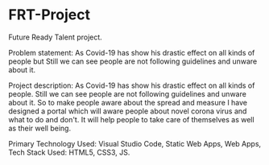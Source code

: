 # FRT-Project
Future Ready Talent project.

Problem statement: 
As Covid-19 has show his drastic effect on all kinds of people but Still we can see people are not following guidelines and unware about it.

Project description: 
As Covid-19 has show his drastic effect on all kinds of people. Still we can see people are not following guidelines and unware about it. 
So to make people aware about the spread and measure I have designed a portal which will aware people about novel corona virus and what to do and don't. 
It will help people to take care of themselves as well as their well being.

Primary Technology Used: Visual Studio Code, Static Web Apps, Web Apps,
Tech Stack Used: HTML5, CSS3, JS.
